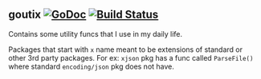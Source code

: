 ## goutix [![GoDoc](http://godoc.org/github.com/ilgooz/goutix?status.svg)](http://godoc.org/github.com/ilgooz/goutix) [![Build Status](https://travis-ci.org/ilgooz/goutix.svg?branch=master)](https://travis-ci.org/ilgooz/goutix)
Contains some utility funcs that I use in my daily life.

Packages that start with `x` name meant to be extensions of standard or other 3rd party packages. For ex: `xjson` pkg has a func called `ParseFile()` where standard `encoding/json` pkg does not have.
